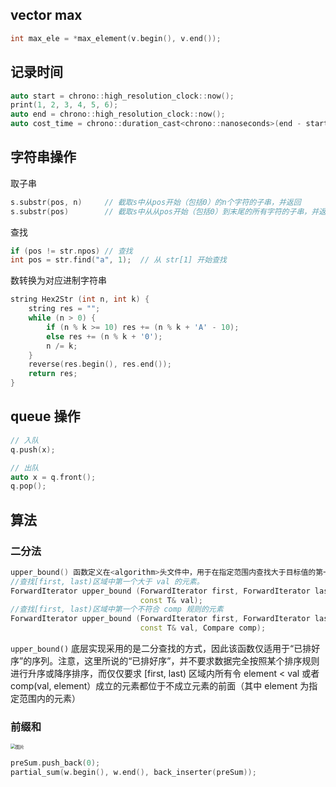 ## vector max

```cpp
int max_ele = *max_element(v.begin(), v.end());
```

## 记录时间

```cpp
auto start = chrono::high_resolution_clock::now();
print(1, 2, 3, 4, 5, 6);
auto end = chrono::high_resolution_clock::now();
auto cost_time = chrono::duration_cast<chrono::nanoseconds>(end - start).count();
```

## 字符串操作

取子串

```cpp
s.substr(pos, n)     // 截取s中从pos开始（包括0）的n个字符的子串，并返回
s.substr(pos)        // 截取s中从从pos开始（包括0）到末尾的所有字符的子串，并返回
```

查找

```cpp
if (pos != str.npos) // 查找
int pos = str.find("a", 1);  // 从 str[1] 开始查找
```

数转换为对应进制字符串

```cpp
string Hex2Str (int n, int k) {
    string res = "";
    while (n > 0) { 
        if (n % k >= 10) res += (n % k + 'A' - 10);
        else res += (n % k + '0');
        n /= k;
    }
    reverse(res.begin(), res.end());
    return res;
}
```

## queue 操作

```cpp
// 入队
q.push(x);

// 出队
auto x = q.front();
q.pop();
```

## 算法

### 二分法

```cpp
upper_bound() 函数定义在<algorithm>头文件中，用于在指定范围内查找大于目标值的第一个元素。该函数的语法格式有 2 种，分别是：
//查找[first, last)区域中第一个大于 val 的元素。
ForwardIterator upper_bound (ForwardIterator first, ForwardIterator last,
                             const T& val);
//查找[first, last)区域中第一个不符合 comp 规则的元素
ForwardIterator upper_bound (ForwardIterator first, ForwardIterator last,
                             const T& val, Compare comp);
```

`upper_bound()` 底层实现采用的是二分查找的方式，因此该函数仅适用于“已排好序”的序列。注意，这里所说的“已排好序”，并不要求数据完全按照某个排序规则进行升序或降序排序，而仅仅要求 [first, last) 区域内所有令 element < val 或者 comp(val, element）成立的元素都位于不成立元素的前面（其中 element 为指定范围内的元素）

### 前缀和

<img src="https://mmbiz.qpic.cn/sz_mmbiz_jpg/gibkIz0MVqdGFL8VaGGr0vzRcmibenAMtMGcMLfUt26I5y8ibbgA6YiawXP2UGU3ke758gO1GqogeOV9FiarJThypBA/640?wx_fmt=jpeg&wxfrom=5&wx_lazy=1&wx_co=1" alt="图片" style="zoom:50%;" />

```cpp
preSum.push_back(0);
partial_sum(w.begin(), w.end(), back_inserter(preSum));
```

